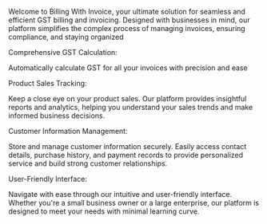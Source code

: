 Welcome to Billing With Invoice, your ultimate solution for seamless and efficient GST billing and invoicing. Designed with businesses in mind, 
our platform simplifies the complex process of managing invoices, ensuring compliance, and staying organized

Comprehensive GST Calculation:

Automatically calculate GST for all your invoices with precision and ease

Product Sales Tracking:

Keep a close eye on your product sales. Our platform provides insightful reports and analytics, helping you understand your sales trends and make informed business decisions.

Customer Information Management:

Store and manage customer information securely. Easily access contact details, purchase history, and payment records to provide personalized service and build strong customer relationships.

User-Friendly Interface:

Navigate with ease through our intuitive and user-friendly interface. Whether you're a small business owner or a large enterprise, our platform is designed to meet your needs with minimal learning curve.
